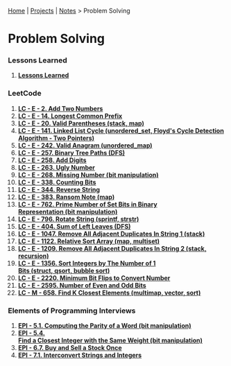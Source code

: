 [Home](../../) | [Projects](../../projects) | [Notes](../) > Problem Solving

# Problem Solving



### Lessons Learned

1. **[Lessons Learned](lessons-learned)**

### LeetCode

1. **[LC - E - 2. Add Two Numbers](lc-e-2-add-two-numbers)**
2. **[LC - E - 14. Longest Common Prefix](lc-e-14-longest-common-prefix)**
3. **[LC - E - 20. Valid Parentheses (stack, map)](lc-e-20-valid-parentheses)**
4. **[LC - E - 141. Linked List Cycle (unordered_set, Floyd's Cycle Detection Algorithm - Two Pointers)](lc-e-141-linked-list-cycle)**
5. **[LC - E - 242. Valid Anagram (unordered_map)](lc-e-242-valid-anagram)**
6. **[LC - E - 257. Binary Tree Paths (DFS)](lc-e-257-binary-tree-paths)**
7. **[LC - E - 258. Add Digits](lc-e-258-add-digits)**
8. **[LC - E - 263. Ugly Number](lc-e-263-ugly-number)**
9. **[LC - E - 268. Missing Number (bit manipulation)](lc-e-268-missing-number)**
10. **[LC - E - 338. Counting Bits](lc-e-338-counting-bits)**
11. **[LC - E - 344. Reverse String](lc-e-344-reverse-string)**
12. **[LC - E - 383. Ransom Note (map)](lc-e-383-ransom-note)**
13. **[LC - E - 762. Prime Number of Set Bits in Binary Representation (bit manipulation)](lc-e-762-prime-number-of-set-bits-in-binary-representation)**
14. **[LC - E - 796. Rotate String (sprintf, strstr)](lc-e-796-rotate-string)**
15. **[LC - E - 404. Sum of Left Leaves (DFS)](lc-e-404-sum-of-left-leaves)**
16. **[LC - E - 1047. Remove All Adjacent Duplicates In String 1 (stack)](lc-e-1047-remove-all-adjacent-duplicates-in-string-1)**
17. **[LC - E - 1122. Relative Sort Array (map, multiset)](lc-e-1122-relative-sort-array)**
18. **[LC - E - 1209. Remove All Adjacent Duplicates In String 2 (stack, recursion)](lc-e-1209-remove-all-adjacent-duplicates-in-string-2)**
19. **[LC - E - 1356. Sort Integers by The Number of 1 Bits (struct, qsort, bubble sort)](lc-e-1356-sort-integers-by-the-number-of-1-bits)**
20. **[LC - E - 2220. Minimum Bit Flips to Convert Number](lc-e-2220-minimum-bit-flips-to-convert-number)**
21. **[LC - E - 2595. Number of Even and Odd Bits](lc-e-2595-number-of-even-and-odd-bits)**
22. **[LC - M - 658. Find K Closest Elements (multimap, vector, sort)](lc-m-658-find-k-closest-elements)**

### Elements of Programming Interviews

1. **[EPI - 5.1. Computing the Parity of a Word (bit manipulation)](epi-5-1-computing-the-parity-of-a-word)**
1. **[EPI - 5.4. Find a Closest Integer with the Same Weight (bit manipulation)](epi-5-4-find-a-closest-integer-with-the-same-weight)**
1. **[EPI - 6.7. Buy and Sell a Stock Once](epi-6-7-buy-and-sell-a-stock-once)**
1. **[EPI - 7.1. Interconvert Strings and Integers](epi-7-1-interconvert-strings-and-integers)**
